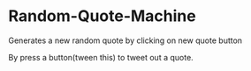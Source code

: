 # Random-Quote-Machine

Generates a new random quote by clicking on new quote button 

By press a button(tween this) to tweet out a quote.
